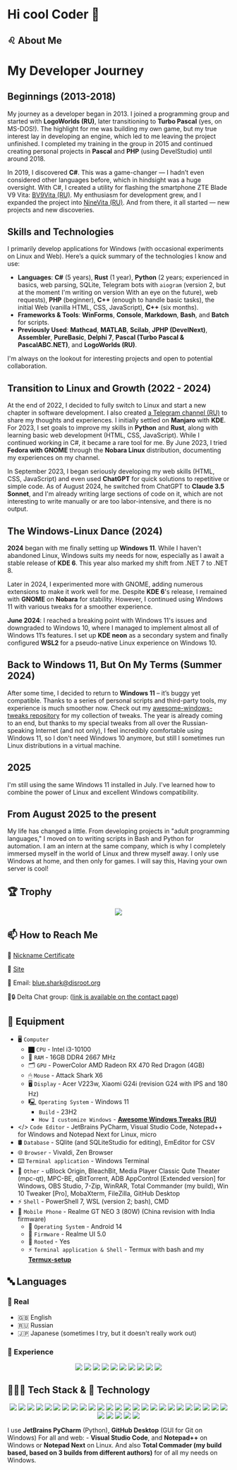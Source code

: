 # Hi cool Coder 🤘

## ♌ About Me

# My Developer Journey

## Beginnings (2013-2018)
My journey as a developer began in 2013. I joined a programming group and started with **LogoWorlds (RU)**, later transitioning to **Turbo Pascal** (yes, on MS-DOS!). The highlight for me was building my own game, but my true interest lay in developing an engine, which led to me leaving the project unfinished. I completed my training in the group in 2015 and continued creating personal projects in **Pascal** and **PHP** (using DevelStudio) until around 2018. 

In 2019, I discovered **C#**. This was a game-changer — I hadn’t even considered other languages before, which in hindsight was a huge oversight. With C#, I created a utility for flashing the smartphone ZTE Blade V9 Vita: [BV9Vita (RU)](https://4pda.to/forum/index.php?showtopic=952274&view=findpost&p=88382383). My enthusiasm for development grew, and I expanded the project into [NineVita (RU)](https://4pda.to/forum/index.php?showtopic=952274&view=findpost&p=91409816). And from there, it all started — new projects and new discoveries.

## Skills and Technologies
I primarily develop applications for Windows (with occasional experiments on Linux and Web). Here’s a quick summary of the technologies I know and use:
- **Languages**: **C#** (5 years), **Rust** (1 year), **Python** (2 years; experienced in basics, web parsing, SQLite, Telegram bots with `aiogram` (version 2, but at the moment I'm writing on version With an eye on the future), web requests), **PHP** (beginner), **C++** (enough to handle basic tasks), the initial Web (vanilla HTML, CSS, JavaScript), **C++** (six months).
- **Frameworks & Tools**: **WinForms**, **Console**, **Markdown**, **Bash**, and **Batch** for scripts.
- **Previously Used**: **Mathcad**, **MATLAB**, **Scilab**, **JPHP (DevelNext)**, **Assembler**, **PureBasic**, **Delphi 7**, **Pascal (Turbo Pascal & PascalABC.NET)**, and **LogoWorlds (RU)**.

I'm always on the lookout for interesting projects and open to potential collaboration.

## Transition to Linux and Growth (2022 - 2024)
At the end of 2022, I decided to fully switch to Linux and start a new chapter in software development. I also created [a Telegram channel (RU)](https://t.me/FieryLinux) to share my thoughts and experiences. I initially settled on **Manjaro** with **KDE**. For 2023, I set goals to improve my skills in **Python** and **Rust**, along with learning basic web development (HTML, CSS, JavaScript). While I continued working in C#, it became a rare tool for me. By June 2023, I tried **Fedora with GNOME** through the **Nobara Linux** distribution, documenting my experiences on my channel.

In September 2023, I began seriously developing my web skills (HTML, CSS, JavaScript) and even used **ChatGPT** for quick solutions to repetitive or simple code. As of August 2024, he switched from ChatGPT to **Claude 3.5 Sonnet**, and I'm already writing large sections of code on it, which are not interesting to write manually or are too labor-intensive, and there is no output.

## The Windows-Linux Dance (2024)
**2024** began with me finally setting up **Windows 11**. While I haven't abandoned Linux, Windows suits my needs for now, especially as I await a stable release of **KDE 6**. This year also marked my shift from .NET 7 to .NET 8.

Later in 2024, I experimented more with GNOME, adding numerous extensions to make it work well for me. Despite **KDE 6**'s release, I remained with **GNOME** on **Nobara** for stability. However, I continued using Windows 11 with various tweaks for a smoother experience.

**June 2024**: I reached a breaking point with Windows 11's issues and downgraded to Windows 10, where I managed to implement almost all of Windows 11’s features. I set up **KDE neon** as a secondary system and finally configured **WSL2** for a pseudo-native Linux experience on Windows 10.

## Back to Windows 11, But On My Terms (Summer 2024)
After some time, I decided to return to **Windows 11** – it’s buggy yet compatible. Thanks to a series of personal scripts and third-party tools, my experience is much smoother now. Check out my [awesome-windows-tweaks repository](https://github.com/Zalexanninev15/awesome-windows-tweaks) for my collection of tweaks. The year is already coming to an end, but thanks to my special tweaks from all over the Russian-speaking Internet (and not only), I feel incredibly comfortable using Windows 11, so I don't need Windows 10 anymore, but still I sometimes run Linux distributions in a virtual machine.

## 2025

I'm still using the same Windows 11 installed in July. I've learned how to combine the power of Linux and excellent Windows compatibility.

## From August 2025 to the present

My life has changed a little. From developing projects in "adult programming languages," I moved on to writing scripts in Bash and Python for automation. I am an intern at the same company, which is why I completely immersed myself in the world of Linux and threw myself away. I only use Windows at home, and then only for games.  I will say this, Having your own server is cool!

## 🏆 Trophy

<p align="center">
   <img src="https://github-profile-trophy.vercel.app/?username=Zalexanninev15&theme=algolia&no-frame=true&margin-w=7&margin-h=7&rank=A,AAA,AA,B,BB,BBB,SECRET&row=2&column=3)">
</p>


## 📫 How to Reach Me

  🤠 [Nickname Certificate](https://mynickname.com/en/Zalexanninev15)

  👤 [Site](https://z15.neocities.org)

  📨 Email: [blue.shark@disroot.org](mailto:blue.shark@disroot.org)

  📨🔒️ Delta Chat group: ([link is available on the contact page](https://z15.neocities.org/contacts))

## 🧰 Equipment

- 🖥️ `Computer`
  - 🏿 `CPU` - Intel i3-10100
  - 🐏 `RAM` - 16GB DDR4 2667 MHz
  - 🗂 `GPU` - PowerColor AMD Radeon RX 470 Red Dragon (4GB)
  - 🖱 `Mouse` - Attack Shark X6
  - 🖥️ `Display` - Acer V223w, Xiaomi G24i (revision G24 with IPS and 180 Hz)
  - 🖳 `Operating System` - Windows 11
    - `Build` - 23H2
    - `How I customize Windows` - [**Awesome Windows Tweaks (RU)**](https://github.com/Zalexanninev15/awesome-windows-tweaks)
- </> `Code Editor` - JetBrains PyCharm, Visual Studio Code, Notepad++ for Windows and Notepad Next for Linux, micro
- 🛢 `Database` - SQlite (and SQLiteStudio for editing), EmEditor for CSV
- 🌐 `Browser` - Vivaldi, Zen Browser
- ⌨️ `Terminal application` - Windows Terminal
- 🤝 `Other` - uBlock Origin, BleachBit, Media Player Classic Qute Theater (mpc-qt), MPC-BE, qBitTorrent, ADB AppControl [Extended version] for Windows, OBS Studio, 7-Zip, WinRAR, Total Commander (my build), Win 10 Tweaker [Pro], MobaXterm, FileZilla, GitHub Desktop
- ⚡ `Shell` - PowerShell 7, WSL (version 2; bash), CMD
- 🤳 `Mobile Phone` - Realme GT NEO 3 (80W) (China revision with India firmware)
  - 📱 `Operating System` - Android 14
  - 📲 `Firmware` - Realme UI 5.0
  - 💪 `Rooted` - Yes 
  - ⚡ `Terminal application & Shell` - Termux with bash and my [**Termux-setup**](https://github.com/Zalexanninev15/Fiery-Linux/blob/main/Termux-setup.sh)

## 🔤 Languages

### 👥 Real

- 🇬🇧 English
- 🇷🇺 Russian
- 🇯🇵 Japanese (sometimes I try, but it doesn't really work out)

### 📖 Experience

<p align="center">
<span>
  <img src="https://img.shields.io/badge/Rust-%23000000.svg?&style=for-the-badge&logo=rust&logoColor=white" />
  <img src="https://img.shields.io/badge/Python-%233776AB.svg?&style=for-the-badge&logo=python&logoColor=white" />
  <img src="https://img.shields.io/badge/C%23-%23239120.svg?&style=for-the-badge&logo=sharp&logoColor=white" />
  <img src="https://img.shields.io/badge/PowerShell-%235391FE.svg?style=for-the-badge&logo=powershell&logoColor=white" />
  <img src="https://img.shields.io/badge/HTML-%23E34F26.svg?style=for-the-badge&logo=html5&logoColor=white"/>
  <img src="https://img.shields.io/badge/JavaScript-%23F7DF1E.svg?style=for-the-badge&logo=javascript&logoColor=black"/>
  <img src="https://img.shields.io/badge/GNU_Bash-%234EAA25.svg?&style=for-the-badge&logo=gnubash&logoColor=black" />
  <img src="https://img.shields.io/badge/c++-%2300599C.svg?style=for-the-badge&logo=c%2B%2B&logoColor=white" />
  <img src="https://img.shields.io/badge/go-%2300ADD8.svg?style=for-the-badge&logo=go&logoColor=white" />
  <img src="https://img.shields.io/badge/php-%23777BB4.svg?&style=for-the-badge&logo=php&logoColor=white" />
</span>
</p>

## 👨🏻‍💻 Tech Stack & 🧠 Technology

<p align="center">
<span>
   <img src="https://img.shields.io/badge/ChatGPT-74aa9c?style=for-the-badge&logo=openai&logoColor=white" />
   <img src="https://img.shields.io/badge/Google_Studio-4285F4?style=for-the-badge&logo=google&logoColor=white" />
   <img src="https://img.shields.io/badge/Claude-D97757?style=for-the-badge&logo=claude&logoColor=white" />
   <img src="https://img.shields.io/badge/Grok-000000?style=for-the-badge&logo=x&logoColor=white" />
   <img src="https://img.shields.io/badge/.NET-%23512BD4.svg?&style=for-the-badge&logo=dotnet&logoColor=white" />
   <img src="https://img.shields.io/badge/Windows%20Terminal-%234D4D4D.svg?style=for-the-badge&logo=windows-terminal&logoColor=white" />
   <img src="https://img.shields.io/badge/Windows_API-%230078D4.svg?&style=for-the-badge&logoColor=white" />
   <img src="https://img.shields.io/badge/WSL-FFC700?&style=for-the-badge&logo=linux&logoColor=white" />
   <img src="https://img.shields.io/badge/PySide-%2341CD52.svg?&style=for-the-badge&logo=qt&logoColor=white" />
   <img src="https://img.shields.io/badge/telegram_bot_api-509FE7.svg?&style=for-the-badge&logo=telegram&logoColor=white" />
   <img src="https://img.shields.io/badge/telegram_user_api-509FE7.svg?&style=for-the-badge&logo=telegram&logoColor=white" />
   <img src="https://img.shields.io/badge/postgresql-%23316192.svg?style=for-the-badge&logo=postgresql&logoColor=white">
   <img src="https://img.shields.io/badge/sqlite-%2307405e.svg?style=for-the-badge&logo=sqlite&logoColor=white">
   <img src="https://img.shields.io/badge/git-%23F05033.svg?style=for-the-badge&logo=git&logoColor=white">
   <img src="https://img.shields.io/badge/ansible-%231A1918.svg?style=for-the-badge&logo=ansible&logoColor=white">
   <img src="https://img.shields.io/badge/docker-%230db7ed.svg?style=for-the-badge&logo=docker&logoColor=white">
   <img src="https://img.shields.io/badge/nginx-%23009639.svg?style=for-the-badge&logo=nginx&logoColor=white">
   <img src="https://img.shields.io/badge/markdown-%23000000.svg?&style=for-the-badge&logo=markdown&logoColor=white" />
   <img src="https://img.shields.io/badge/insomnia-%234000BF.svg?&style=for-the-badge&logo=insomnia&logoColor=white" />
   <img src="https://img.shields.io/badge/github-%23181717.svg?&style=for-the-badge&logo=github&logoColor=white" />
   <img src="https://img.shields.io/badge/codeberg-%232185D0.svg?&style=for-the-badge&logo=codeberg&logoColor=white" />
   <img src="https://img.shields.io/badge/virustotal-%23394EFF.svg?&style=for-the-badge&logo=virustotal&logoColor=white" />
   <img src="https://img.shields.io/badge/virtualbox-%23183A61.svg?&style=for-the-badge&logo=virtualbox&logoColor=white" />
   <img src="https://img.shields.io/badge/vmware_workstation_pro-%23607078.svg?&style=for-the-badge&logo=vmware&logoColor=white" />
   <img src="https://img.shields.io/badge/virtualbox-007996?style=for-the-badge&logo=virtualbox&logoColor=white" />
   <img src="https://img.shields.io/badge/bootstrap-%23563D7C.svg?style=for-the-badge&logo=bootstrap&logoColor=white">
   <img src="https://img.shields.io/badge/.ENV-%23ECD53F.svg?&style=for-the-badge&logo=dotenv&logoColor=black" />
   <img src="https://img.shields.io/badge/selenium-%2343B02A.svg?&style=for-the-badge&logo=selenium&logoColor=white" />
   <img src="https://img.shields.io/badge/powershell_&_batch_&_bash-black.svg?&style=for-the-badge&logo=gnubash&logoColor=white" />
   <img src="https://img.shields.io/badge/figma-%23F24E1E.svg?style=for-the-badge&logo=figma&logoColor=white">
</span>
</p>

I use **JetBrains PyCharm** (Python), **GitHub Desktop** (GUI for Git on Windows) For all and web: - **Visual Studio Code**, and **Notepad++** on Windows or **Notepad Next** on Linux. And also **Total Commader (my build based, based on 3 builds from different authors)** for of all my needs on Windows.
